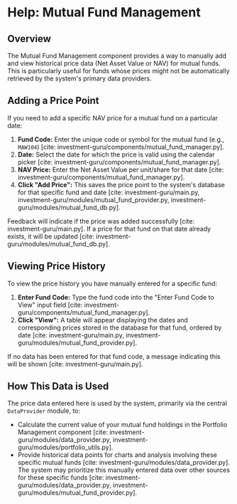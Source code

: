 # Help: Mutual Fund Management

## Overview

The Mutual Fund Management component provides a way to manually add and view historical price data (Net Asset Value or NAV) for mutual funds. This is particularly useful for funds whose prices might not be automatically retrieved by the system's primary data providers.

## Adding a Price Point

If you need to add a specific NAV price for a mutual fund on a particular date:

1.  **Fund Code:** Enter the unique code or symbol for the mutual fund (e.g., `MAW104`) [cite: investment-guru/components/mutual_fund_manager.py].
2.  **Date:** Select the date for which the price is valid using the calendar picker [cite: investment-guru/components/mutual_fund_manager.py].
3.  **NAV Price:** Enter the Net Asset Value per unit/share for that date [cite: investment-guru/components/mutual_fund_manager.py].
4.  **Click "Add Price":** This saves the price point to the system's database for that specific fund and date [cite: investment-guru/main.py, investment-guru/modules/mutual_fund_provider.py, investment-guru/modules/mutual_fund_db.py].

Feedback will indicate if the price was added successfully [cite: investment-guru/main.py]. If a price for that fund on that date already exists, it will be updated [cite: investment-guru/modules/mutual_fund_db.py].

## Viewing Price History

To view the price history you have manually entered for a specific fund:

1.  **Enter Fund Code:** Type the fund code into the "Enter Fund Code to View" input field [cite: investment-guru/components/mutual_fund_manager.py].
2.  **Click "View":** A table will appear displaying the dates and corresponding prices stored in the database for that fund, ordered by date [cite: investment-guru/main.py, investment-guru/modules/mutual_fund_provider.py].

If no data has been entered for that fund code, a message indicating this will be shown [cite: investment-guru/main.py].

## How This Data is Used

The price data entered here is used by the system, primarily via the central `DataProvider` module, to:
* Calculate the current value of your mutual fund holdings in the Portfolio Management component [cite: investment-guru/modules/data_provider.py, investment-guru/modules/portfolio_utils.py].
* Provide historical data points for charts and analysis involving these specific mutual funds [cite: investment-guru/modules/data_provider.py].
The system may prioritize this manually entered data over other sources for these specific funds [cite: investment-guru/modules/data_provider.py, investment-guru/modules/mutual_fund_provider.py].
